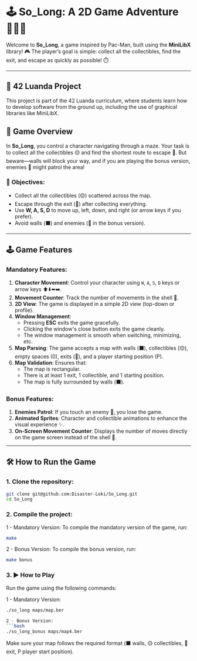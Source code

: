 # 🕹️ So_Long: A 2D Game Adventure 🏃‍♂️💨

Welcome to **So_Long**, a game inspired by Pac-Man, built using the **MiniLibX** library! 🎮 The player’s goal is simple: collect all the collectibles, find the exit, and escape as quickly as possible! ⏱️

---

## 🏅 42 Luanda Project
This project is part of the 42 Luanda curriculum, where students learn how to develop software from the ground up, including the use of graphical libraries like MiniLibX.

## 🚀 Game Overview

In **So_Long**, you control a character navigating through a maze. Your task is to collect all the collectibles 🟡 and find the shortest route to escape 🚪. But beware—walls will block your way, and if you are playing the bonus version, enemies 👾 might patrol the area!

### 🎯 Objectives:
- Collect all the collectibles (🟡) scattered across the map.
- Escape through the exit (🚪) after collecting everything.
- Use **W, A, S, D** to move up, left, down, and right (or arrow keys if you prefer).
- Avoid walls (⬛) and enemies (👾 in the bonus version).

---

## 🕹️ Game Features

### Mandatory Features:
1. **Character Movement**: Control your character using `W`, `A`, `S`, `D` keys or arrow keys ⬆️⬇️⬅️➡️.
2. **Movement Counter**: Track the number of movements in the shell 🧮.
3. **2D View**: The game is displayed in a simple 2D view (top-down or profile).
4. **Window Management**: 
   - Pressing **ESC** exits the game gracefully.
   - Clicking the window's close button exits the game cleanly.
   - The window management is smooth when switching, minimizing, etc.
5. **Map Parsing**: The game accepts a map with walls (⬛), collectibles (🟡), empty spaces (0), exits (🚪), and a player starting position (P).
6. **Map Validation**: Ensures that:
   - The map is rectangular.
   - There is at least 1 exit, 1 collectible, and 1 starting position.
   - The map is fully surrounded by walls (⬛).

### Bonus Features:
1. **Enemies Patrol**: If you touch an enemy 👾, you lose the game.
2. **Animated Sprites**: Character and collectible animations to enhance the visual experience ✨.
3. **On-Screen Movement Counter**: Displays the number of moves directly on the game screen instead of the shell 🧮.

---

## 🛠️ How to Run the Game

### 1. Clone the repository:
```bash
git clone git@github.com:Disaster-Loki/So_Long.git
cd So_Long
```
### 2. Compile the project:

1 - Mandatory Version: To compile the mandatory version of the game, run:
```bash
make
```
2 - Bonus Version: To compile the bonus version, run: 
```bash
make bonus
```

### 3. ▶️ How to Play

Run the game using the following commands:

1 - Mandatory Version:
```bash
./so_long maps/map.ber

2 - Bonus Version:
```bash
./so_long_bonus maps/map4.ber
```

Make sure your map follows the required format (⬛ walls, 🟡 collectibles, 🚪 exit, P player start position).

